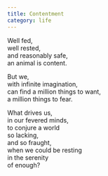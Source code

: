 ```yaml
---
title: Contentment
category: life
---
```


﻿Well fed,  
well rested,  
and reasonably safe,  
an animal is content.
But we,  
with infinite imagination,  
can find a million things to want,  
a million things to fear.What drives us,  
in our fevered minds,  
to conjure a world  
so lacking,  
and so fraught,  
when we could be resting  
in the serenity  
of enough?  
